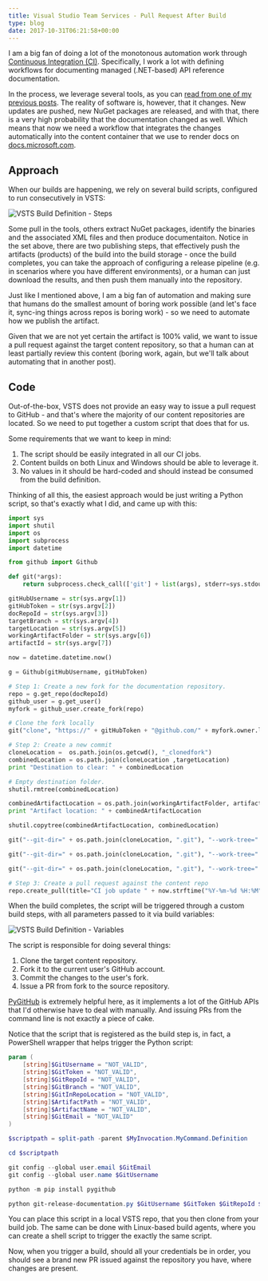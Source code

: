 ```yaml
---
title: Visual Studio Team Services - Pull Request After Build
type: blog
date: 2017-10-31T06:21:58+00:00
---
```


I am a big fan of doing a lot of the monotonous automation work through [Continuous Integration (CI)](https://en.wikipedia.org/wiki/Continuous_integration). Specifically, I work a lot with defining workflows for documenting managed (.NET-based) API reference documentation.

In the process, we leverage several tools, as you can [read from one of my previous posts](https://dennisdel.com/blog/how-we-build-documentation-for-.net-based-sdks/). The reality of software is, however, that it changes. New updates are pushed, new NuGet packages are released, and with that, there is a very high probability that the documentation changed as well. Which means that now we need a workflow that integrates the changes automatically into the content container that we use to render docs on [docs.microsoft.com](https://docs.microsoft.com).

## Approach

When our builds are happening, we rely on several build scripts, configured to run consecutively in VSTS:

![VSTS Build Definition - Steps](/images/postmedia/vsts-pull-request/scripts.png)

Some pull in the tools, others extract NuGet packages, identify the binaries and the associated XML files and then produce documentaiton. Notice in the set above, there are two publishing steps, that effectively push the artifacts (products) of the build into the build storage - once the build completes, you can take the approach of configuring a release pipeline (e.g. in scenarios where you have different environments), or a human can just download the results, and then push them manually into the repository.

Just like I mentioned above, I am a big fan of automation and making sure that humans do the smallest amount of boring work possible (and let's face it, sync-ing things across repos is boring work) - so we need to automate how we publish the artifact.

Given that we are not yet certain the artifact is 100% valid, we want to issue a pull request against the target content repository, so that a human can at least partially review this content (boring work, again, but we'll talk about automating that in another post).

## Code

Out-of-the-box, VSTS does not provide an easy way to issue a pull request to GitHub - and that's where the majority of our content repositories are located. So we need to put together a custom script that does that for us. 

Some requirements that we want to keep in mind:

1. The script should be easily integrated in all our CI jobs.
2. Content builds on both Linux and Windows should be able to leverage it.
3. No values in it should be hard-coded and should instead be consumed from the build definition.

Thinking of all this, the easiest approach would be just writing a Python script, so that's exactly what I did, and came up with this:

```python
import sys
import shutil
import os
import subprocess
import datetime

from github import Github

def git(*args):
    return subprocess.check_call(['git'] + list(args), stderr=sys.stdout.fileno())

gitHubUsername = str(sys.argv[1])
gitHubToken = str(sys.argv[2])
docRepoId = str(sys.argv[3])
targetBranch = str(sys.argv[4])
targetLocation = str(sys.argv[5])
workingArtifactFolder = str(sys.argv[6])
artifactId = str(sys.argv[7])

now = datetime.datetime.now()

g = Github(gitHubUsername, gitHubToken)

# Step 1: Create a new fork for the documentation repository.
repo = g.get_repo(docRepoId)
github_user = g.get_user()
myfork = github_user.create_fork(repo)

# Clone the fork locally
git("clone", "https://" + gitHubToken + "@github.com/" + myfork.owner.login + "/" + myfork.name + ".git", "-b", targetBranch, "_clonedfork")

# Step 2: Create a new commit
cloneLocation =  os.path.join(os.getcwd(), "_clonedfork")
combinedLocation = os.path.join(cloneLocation ,targetLocation)
print "Destination to clear: " + combinedLocation

# Empty destination folder.
shutil.rmtree(combinedLocation) 

combinedArtifactLocation = os.path.join(workingArtifactFolder, artifactId)
print "Artifact location: " + combinedArtifactLocation

shutil.copytree(combinedArtifactLocation, combinedLocation)

git("--git-dir=" + os.path.join(cloneLocation, ".git"), "--work-tree=" + cloneLocation, "add", ".")

git("--git-dir=" + os.path.join(cloneLocation, ".git"), "--work-tree=" + cloneLocation, "commit", "-m", "\":package: Update from CI\"", "--allow-empty")

git("--git-dir=" + os.path.join(cloneLocation, ".git"), "--work-tree=" + cloneLocation, "push")

# Step 3: Create a pull request against the content repo
repo.create_pull(title="CI job update " + now.strftime("%Y-%m-%d %H:%M"), body="Update from CI", head=myfork.owner.login + ":" + targetBranch, base=targetBranch)
```

When the build completes, the script will be triggered through a custom build steps, with all parameters passed to it via build variables:

![VSTS Build Definition - Variables](/images/postmedia/vsts-pull-request/variables.png)

The script is responsible for doing several things:

1. Clone the target content repository.
2. Fork it to the current user's GitHub account.
3. Commit the changes to the user's fork.
4. Issue a PR from fork to the source repository.

[PyGitHub](https://github.com/PyGithub/PyGithub) is extremely helpful here, as it implements a lot of the GitHub APIs that I'd otherwise have to deal with manually. And issuing PRs from the command line is not exactly a piece of cake.

Notice that the script that is registered as the build step is, in fact, a PowerShell wrapper that helps trigger the Python script:

```powershell
param (
    [string]$GitUsername = "NOT_VALID",
    [string]$GitToken = "NOT_VALID",
    [string]$GitRepoId = "NOT_VALID",
    [string]$GitBranch = "NOT_VALID",
    [string]$GitInRepoLocation = "NOT_VALID",
    [string]$ArtifactPath = "NOT_VALID",
    [string]$ArtifactName = "NOT_VALID",
    [string]$GitEmail = "NOT_VALID"
)

$scriptpath = split-path -parent $MyInvocation.MyCommand.Definition

cd $scriptpath

git config --global user.email $GitEmail
git config --global user.name $GitUsername

python -m pip install pygithub

python git-release-documentation.py $GitUsername $GitToken $GitRepoId $GitBranch ($GitInRepoLocation) ($ArtifactPath) ($ArtifactName)
```

You can place this script in a local VSTS repo, that you then clone from your build job. The same can be done with Linux-based build agents, where you can create a shell script to trigger the exactly the same script.

Now, when you trigger a build, should all your credentials be in order, you should see a brand new PR issued against the repository you have, where changes are present.
